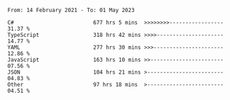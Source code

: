 <!-- [![Top Langs](https://github-readme-stats.vercel.app/api/top-langs/?username=thititongumpun&layout=compact&langs_count=7&theme=prussian)](https://github.com/thititongumpun)
[![Anurag's GitHub stats](https://github-readme-stats.vercel.app/api?username=thititongumpun&hide=stars&show_icons=true&theme=prussian)](https://github.com/thititongumpun) -->

<!--START_SECTION:waka-->

```text
From: 14 February 2021 - To: 01 May 2023

C#                         677 hrs 5 mins  >>>>>>>>-----------------   31.37 %
TypeScript                 318 hrs 42 mins >>>>---------------------   14.77 %
YAML                       277 hrs 30 mins >>>----------------------   12.86 %
JavaScript                 163 hrs 10 mins >>-----------------------   07.56 %
JSON                       104 hrs 21 mins >------------------------   04.83 %
Other                      97 hrs 18 mins  >------------------------   04.51 %
```

<!--END_SECTION:waka-->
